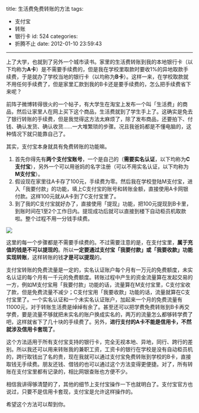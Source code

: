 title: 生活费免费转账的方法
tags:
  - 支付宝
  - 转账
  - 银行卡
id: 524
categories:
  - 折腾不止
date: 2012-01-10 23:59:43
---

上了大学，也就到了另外一个城市读书。家里的生活费转账到我的本地银行卡（以下均称为**A卡**）是不需要手续费的，但是我在学校里取款时要收1%的异地取款手续费，于是就办了学校当地的银行卡（以均称为**B卡**）。这样一来，在学校取款就不用任何手续费了，但是家里汇款到我的B卡还是要手续费的，怎么把手续费省下来呢？

<!--more-->

前阵子微博转得很火的一个帖子，有大学生在淘宝上发布一个叫「生活费」的商品，然后让家里人在网上买下这个商品，生活费就到了学生手上了。这确实是免去了银行转账的手续费，但是我觉得这方法太麻烦了，除了发布商品，还要拍下、付钱、确认发货、确认收货……一大堆繁琐的步骤。况且我爸妈都是不懂电脑的，这种情况下就只能靠自己了。

其实，支付宝本身就具有免费转账的功能嘛。

1.  首先你得先有**两个支付宝账号**，一个是自己的（**需要实名认证**，以下均称为**C支付宝**），另外一个可以用爸妈的名字注册（可以不用实名认证，以下均称为**M支付宝**）。
2.  假设现在家里往A卡存了100元，手续费为零。然后我在学校登陆M支付宝，进入「我要付款」的功能，填上C支付宝的账号和转账金额，直接使用A卡网银付款。这样100元就从A卡到了C支付宝里了。
3.  到了我的C支付宝就好办了，直接使用「提现」功能，把100元提现到B卡里，到账时间在1至2个工作日内。提现成功后就可以直接到楼下自动柜员机取款啦。整个过程不用一分钱手续费。

![](/uploads/alipay.jpg)

这里的每一个步骤都是不需要手续费的。不过需要注意的是，在支付宝里，**属于充值的钱是不可以提现的**。所以**一定要通过支付宝「我要付款」或「我要收款」功能实现转账**，这样转账的钱**才是可以提现**的。

支付宝转账的免费流量是一定的，实名认证账户每个月有一万元的免费额度，未实名认证的每个月有一千元的免费额度。转账过程中产生的资金流量算在发起交易的一方，例如M支付宝用「我要付款」功能的话，流量算在M支付宝里，C支付宝收了款，但是免费流量不减少；C支付宝用「我要收款」功能的话，流量就算在C支付宝里了。一个实名认证和一个未实名认证账户，加起来一个月的免费流量有11000元，对于转账生活费是绰绰有余了。甚至还可以把学费免费转账到B卡再交学费，要是流量不够就把未实名的账户换成实名的，两万的流量怎么都够转学费了吧，这样就省下了几十块的手续费了。另外，**进行支付的A卡不能是信用卡，不然就涉及信用卡套现了**。

这个方法适用于所有支付宝支持的银行卡，完全无视本地、异地，同行、跨行的差别。所以我还可以用来转账我的兼职工资，工资卡的银行在学校是没有自动柜员机的，跨行取钱出了名的贵，现在我就可以通过支付宝免费转账到学校的B卡，直接取钱无手续费。朋友还钱、借钱的也可以通过这个方法变得更便捷。对了，所有转账在支付宝里都有记录的，相比网银查账也方便不少。

相信我讲得够清楚的了，其他的细节上支付宝操作一下也就明白了。支付宝官方也说过，只要不是信用卡套现，支付宝是允许这样操作的。

希望这个方法可以帮到你。
